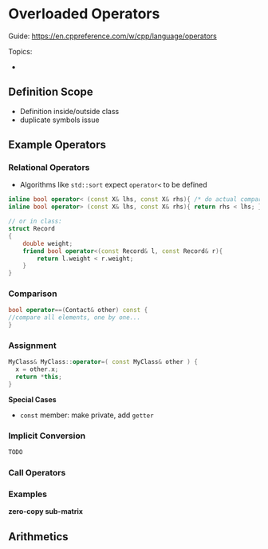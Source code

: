# Overloaded Operators



Guide: https://en.cppreference.com/w/cpp/language/operators

Topics:

- 

## Definition Scope

- Definition inside/outside class
- duplicate symbols issue







## Example Operators



### Relational Operators

- Algorithms like `std::sort` expect `operator<` to be defined

```cpp
inline bool operator< (const X& lhs, const X& rhs){ /* do actual comparison */ }
inline bool operator> (const X& lhs, const X& rhs){ return rhs < lhs; }

// or in class:
struct Record
{
	double weight;
    friend bool operator<(const Record& l, const Record& r){
    	return l.weight < r.weight;
    }
}

```



### Comparison

```cpp
bool operator==(Contact& other) const {
//compare all elements, one by one...
}
```

### Assignment

```cpp
MyClass& MyClass::operator=( const MyClass& other ) {
  x = other.x;
  return *this;
}
```

**Special Cases**

- `const` member: make private, add `getter`

### Implicit Conversion

```cpp
TODO
```



### Call Operators





### Examples

**zero-copy sub-matrix**





## Arithmetics





